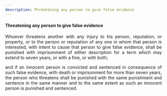 ```yaml
---
description: Threatening any person to give false evidence
---
```


#### Threatening any person to give false evidence
<div style="text-align: justify">

Whoever threatens another with any injury to his person, reputation, or property, or to the person or reputation of any one in whom that person is interested, with intent to cause that person to give false evidence, shall be punished with imprisonment of either description for a term which may extend to seven years, or with a fine, or with both;

</p>

and if an innocent person is convicted and sentenced in consequence of such false evidence, with death or imprisonment for more than seven years, the person who threatens shall be punished with the same punishment and sentence in the same manner and to the same extent as such an innocent person is punished and sentenced.

</div>
